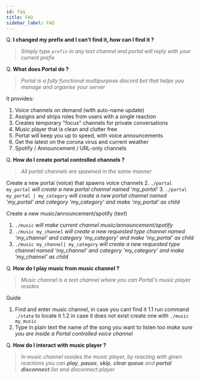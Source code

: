 ```yaml
---
id: faq
title: FAQ
sidebar_label: FAQ
---
```


Q. **I changed my prefix and I can't find it, how can I find it ?**
>    *Simply type `prefix` in any text channel and portal will reply with your current prefix*
    
Q. **What does Portal do ?**
>    *Portal is a fully functional multipurpose discord bot that helps you manage and organise your server*
     
It provides:
1. Voice channels on demand (with auto-name update)
2. Assigns and strips roles from users with a single reaction
3. Creates temporary "focus" channels for private conversations
4. Music player that is clean and clutter free
5. Portal will keep you up to speed, with voice announcements
6. Get the latest on the corona virus and current weather
7. Spotify / Announcement / URL-only channels

Q. **How do I create portal controlled channels ?**
>    *All portal channels are spawned in the same manner*
 
Create a new portal (voice) that spawns voice channels
2. `./portal my_portal` 
    *will create a new portal channel named 'my_portal'*
3. `./portal my_portal | my_category`
    *will create a new portal channel named 'my_portal' and category 'my_category' and make 'my_portal' as child*

Create a new music/announcement/spotify (text)
1. `./music`
    *will make current channel music/announcement/spotify*
2. `./music my_channel`
    *will create a new requested type channel named 'my_channel' and category 'my_category' and make 'my_portal' as child*
3. `./music my_channel| my_category`
    *will create a new requested type channel named 'my_channel' and category 'my_category' and make 'my_channel' as child*

Q. **How do I play music from music channel ?**
>    *Music channel is a text channel where you can Portal's music player resides*
    
Guide
1. Find and enter music channel, in case you cant find it
  1.1  run command `./state` to locate it
  1.2 in case it does not exist create one with `./music my_music`
2. Type in plain text the name of the song you want to listen too
  *make sure you are inside a Portal controlled voice channel*

 Q. **How do I interact with music player ?**
>    *In music channel resides the music player, by reacting with given reactions you can **play**, **pause**, **skip**, **clear queue** and **portal disconnect** list and disconnect player*